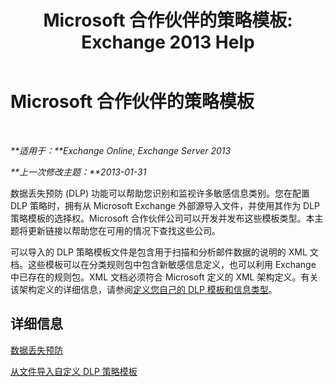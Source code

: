 ﻿---
title: 'Microsoft 合作伙伴的策略模板: Exchange 2013 Help'
TOCTitle: Microsoft 合作伙伴的策略模板
ms:assetid: 0f95336e-b3ef-4041-9604-adf7b0b335fe
ms:mtpsurl: https://technet.microsoft.com/zh-cn/library/JJ619284(v=EXCHG.150)
ms:contentKeyID: 50489921
ms.date: 01/11/2018
mtps_version: v=EXCHG.150
ms.translationtype: HT
---

# Microsoft 合作伙伴的策略模板

 

_**适用于：**Exchange Online, Exchange Server 2013_

_**上一次修改主题：**2013-01-31_

数据丢失预防 (DLP) 功能可以帮助您识别和监视许多敏感信息类别。您在配置 DLP 策略时，拥有从 Microsoft Exchange 外部源导入文件，并使用其作为 DLP 策略模板的选择权。Microsoft 合作伙伴公司可以开发并发布这些模板类型。本主题将更新链接以帮助您在可用的情况下查找这些公司。

可以导入的 DLP 策略模板文件是包含用于扫描和分析邮件数据的说明的 XML 文档。这些模板可以在分类规则包中包含新敏感信息定义，也可以利用 Exchange 中已存在的规则包。XML 文档必须符合 Microsoft 定义的 XML 架构定义。有关该架构定义的详细信息，请参阅[定义您自己的 DLP 模板和信息类型](define-your-own-dlp-templates-and-information-types-exchange-2013-help.md)。

## 详细信息

[数据丢失预防](technical-overview-of-dlp-data-loss-prevention-in-exchange.md)

[从文件导入自定义 DLP 策略模板](import-a-custom-dlp-policy-template-from-a-file-exchange-2013-help.md)


